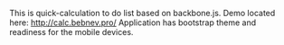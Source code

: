 This is quick-calculation to do list based on backbone.js. Demo located here: http://calc.bebnev.pro/ Application has bootstrap theme and readiness for the mobile devices.
